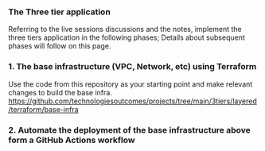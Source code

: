 ### The Three tier application

Referring to the live sessions discussions and the notes, implement the three tiers application in the following phases;
Details about subsequent phases will follow on this page.

### 1.  The base infrastructure (VPC, Network, etc) using Terraform
Use the code from this repository as your starting point and make relevant changes to build the base infra.
https://github.com/technologiesoutcomes/projects/tree/main/3tiers/layered/terraform/base-infra

### 2.  Automate the deployment of the base infrastructure above form a GitHub Actions workflow
